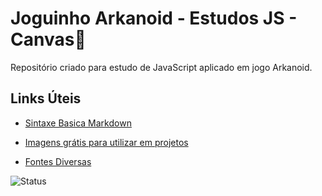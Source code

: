 
# Joguinho Arkanoid - Estudos JS - Canvas:rocket:

Repositório criado para estudo de JavaScript aplicado em jogo Arkanoid.

## Links Úteis
- [Sintaxe Basica Markdown](https://www.markdownguide.org/basic-syntax/)

- [Imagens grátis para utilizar em projetos](https://www.pexels.com/pt-br/)

- [Fontes Diversas](https://fonts.google.com/)

![Status](https://github-readme-stats.vercel.app/api?username=willer3000&show_icons=true)
